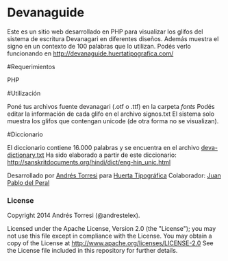 Devanaguide
===========

Este es un sitio web desarrollado en PHP para visualizar los glifos del sistema de escritura Devanagari en diferentes diseños.
Además muestra el signo en un contexto de 100 palabras que lo utilizan.
Podés verlo funcionando en http://devanaguide.huertatipografica.com/

#Requerimientos

PHP

#Utilización

Poné tus archivos fuente devanagari (.otf o .ttf) en la carpeta *fonts* 
Podés editar la información de cada glifo en el archivo signos.txt
El sistema solo muestra los glifos que contengan unicode (de otra forma no se visualizan).

#Diccionario

El diccionario contiene 16.000 palabras y se encuentra en el archivo [deva-dictionary.txt](https://github.com/andrestelex/devanaguide/blob/master/deva-dictionary.txt)
Ha sido elaborado a partir de este diccionario: http://sanskritdocuments.org/hindi/dict/eng-hin_unic.html


Desarrollado por [Andrés Torresi](mailto:andres@huertatipografica.com) para [Huerta Tipográfica](http://www.huertatipografica.com)
Colaborador: [Juan Pablo del Peral](mailto:juan@huertatipografica.com)


### License

Copyright 2014 Andrés Torresi (@andrestelex).

Licensed under the Apache License, Version 2.0 (the "License");
you may not use this file except in compliance with the License.
You may obtain a copy of the License at http://www.apache.org/licenses/LICENSE-2.0
See the License file included in this repository for further details.
